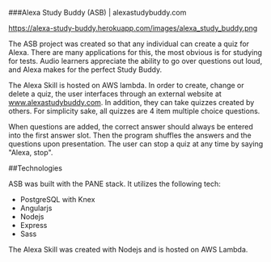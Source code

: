 ###Alexa Study Buddy (ASB) | alexastudybuddy.com

https://alexa-study-buddy.herokuapp.com/images/alexa_study_buddy.png

The ASB project was created so that any individual can create a quiz for Alexa. There are many applications for this, the most obvious is for studying for tests. Audio learners appreciate the ability to go over questions out loud, and Alexa makes for the perfect Study Buddy.

The Alexa Skill is hosted on AWS lambda. In order to create, change or delete a quiz, the user interfaces through an external website at www.alexastudybuddy.com. In addition, they can take quizzes created by others.
For simplicity sake, all quizzes are 4 item multiple choice questions.  

When questions are added, the correct answer should always be entered into the first answer slot. Then the program shuffles the answers and the questions upon presentation.  The user can stop a quiz at any time by saying "Alexa, stop".

##Technologies

ASB was built with the PANE stack. It utilizes the following tech:

* PostgreSQL with Knex
* Angularjs
* Nodejs
* Express 
* Sass

The Alexa Skill was created with Nodejs and is hosted on AWS Lambda. 










